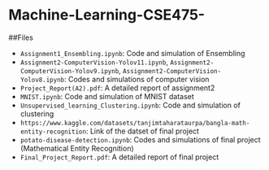 # Machine-Learning-CSE475-

##Files
- `Assignment1_Ensembling.ipynb`: Code and simulation of Ensembling
- `Assignment2-ComputerVision-Yolov11.ipynb`, `Assignment2-ComputerVision-Yolov9.ipynb`, `Assignment2-ComputerVision-Yolov8.ipynb`: Codes and simulations of computer vision
- `Project_Report(A2).pdf`: A detailed report of assignment2
- `MNIST.ipynb`: Code and simulation of MNIST dataset
- `Unsupervised_learning_Clustering.ipynb`: Code and simulation of clustering
- `https://www.kaggle.com/datasets/tanjimtaharataurpa/bangla-math-entity-recognition`: Link of the datset of final project
- `potato-disease-detection.ipynb`: Codes and simulations of final project (Mathematical Entity Recognition)
- `Final_Project_Report.pdf`: A detailed report of final project
